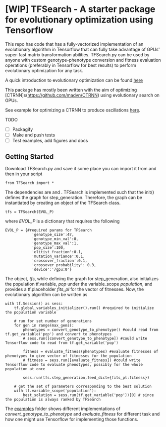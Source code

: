 # [WIP] TFSearch - A starter package for evolutionary optimization using Tensorflow

This repo has code that has a fully-vectorized implementation of an evolutionary algorithm in Tensorflow that can fully take advantage of GPUs' super-fast matrix transformation abilities. TFSearch.py can be used by anyone with custom genotype-phenotype conversion and fitness evaluation operations (preferably in Tensorflow for best results) to perform evolutionary optimization for any task.

A quick introduction to evolutionary optimization can be found [here](https://github.com/madvn/TFSearch/blob/master/evol_intro.md)

This package has mostly been written with the aim of optimizing [CTRNN]s(https://github.com/madvn/CTRNN) using evolutionary search on GPUs.

See example for optimizing a CTRNN to produce oscillations [here](https://github.com/madvn/TFSearch/tree/master/examples/CTRNN_oscillator).

TODO
- [ ] Packagify
- [ ] Make and push tests
- [ ] Test examples, add figures and docs

## Getting Started
Download TFSearch.py and save it some place you can import it from and then in your script
```
from TFSearch import *
```
The dependencies are <link to numpy> and <link to Tensorflow>. TFSearch is implemented such that the init() defines the graph for step_generation. Therefore, the graph can be instantiated by creating an object of the TFSearch class.
```
tfs = TFSearch(EVOL_P)
```
where *EVOL_P* is a dictionary that requires the following
```
EVOL_P = {#required params for TFSearch
            'genotype_size':47,
            'genotype_min_val':0,
            'genotype_max_val':1,
            'pop_size':100,
            'elitist_fraction':0.1,
            'mutation_variance':0.1,
            'crossover_fraction':0.1,
            'crossover_probability': 0.3,
            'device':'/gpu:0'}
```
The object, *tfs*, while defining the graph for step_generation, also initializes the population tf.variable, *pop* under the variable_scope *population*, and provides a tf.placeholder *fits_pl* for the vector of fitnesses. Now, the evolutionary algorithm can be written as
```
with tf.Session() as sess:
    tf.global_variables_initializer().run() #required to initialize the population variable

    # run for set number of generations
    for gen in range(max_gens):
        phenotypes = convert_genotype_to_phenotype() #could read from tf.get_variable('pop') and convert to phenotypes
        # sess.run([convert_genotype_to_phenotype]) #could write Tensorflow code to read from tf.get_variable('pop')

        fitness = evaluate_fitness(phenotypes) #evaluate fitnesses of phenotypes to give vector of fitnesses for the population
        # fitness = sess.run([evaluate_fitness]) #could write Tensorflow code to evaluate phenotypes, possibly for the whole population at once

        sess.run(tfs.step_generation,feed_dict={fits_pl:fitness})

    # get the set of parameters corresponding to the best solution
    with tf.variable_scope('population'):
        best_solution = sess.run(tf.get_variable('pop'))[0] # since the population is always ranked by TFSearch
```
The [examples](https://github.com/madvn/TFSearch/tree/master/examples) folder shows different implementations of *convert_genotype_to_phenotype* and *evaluate_fitness* for different task and how one might use Tensorflow for implementing those functions.
